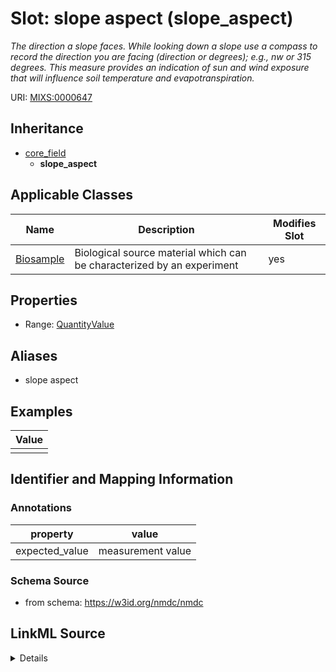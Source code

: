 # Slot: slope aspect (slope_aspect)


_The direction a slope faces. While looking down a slope use a compass to record the direction you are facing (direction or degrees); e.g., nw or 315 degrees. This measure provides an indication of sun and wind exposure that will influence soil temperature and evapotranspiration._



URI: [MIXS:0000647](https://w3id.org/mixs/0000647)




## Inheritance

* [core_field](core_field.md)
    * **slope_aspect**





## Applicable Classes

| Name | Description | Modifies Slot |
| --- | --- | --- |
[Biosample](Biosample.md) | Biological source material which can be characterized by an experiment |  yes  |







## Properties

* Range: [QuantityValue](QuantityValue.md)



## Aliases


* slope aspect




## Examples

| Value |
| --- |
|  |

## Identifier and Mapping Information





### Annotations

| property | value |
| --- | --- |
| expected_value | measurement value || preferred_unit | degree || occurrence | 1 |



### Schema Source


* from schema: https://w3id.org/nmdc/nmdc




## LinkML Source

<details>
```yaml
name: slope_aspect
annotations:
  expected_value:
    tag: expected_value
    value: measurement value
  preferred_unit:
    tag: preferred_unit
    value: degree
  occurrence:
    tag: occurrence
    value: '1'
description: The direction a slope faces. While looking down a slope use a compass
  to record the direction you are facing (direction or degrees); e.g., nw or 315 degrees.
  This measure provides an indication of sun and wind exposure that will influence
  soil temperature and evapotranspiration.
title: slope aspect
examples:
- value: ''
from_schema: https://w3id.org/nmdc/nmdc
aliases:
- slope aspect
rank: 1000
is_a: core field
slot_uri: MIXS:0000647
multivalued: false
alias: slope_aspect
domain_of:
- Biosample
range: QuantityValue

```
</details>